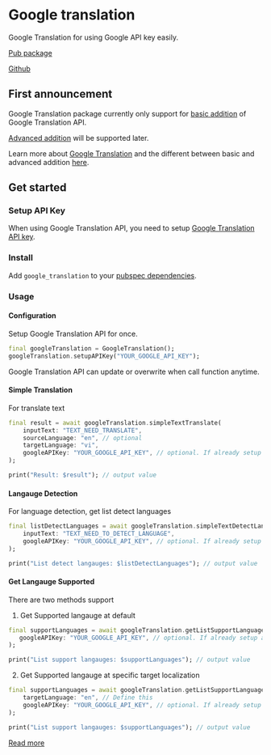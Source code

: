 # Google translation
Google Translation for using Google API key easily.

[Pub package](https://pub.dev/packages/google_translation)

[Github](https://github.com/phithang711/google_translation)

## First announcement

Google Translation package currently only support for [basic addition](https://cloud.google.com/translate/docs/editions#basic) of Google Translation API. 

[Advanced addition](https://cloud.google.com/translate/docs/editions#advanced) will be supported later.

Learn more about [Google Translation](https://cloud.google.com/translate/docs/overview#editions) and the different between basic and advanced addition [here](https://cloud.google.com/translate/docs/editions).

## Get started

### **Setup API Key**

When using Google Translation API, you need to setup [Google Translation API key](https://cloud.google.com/translate/docs/setup).

### **Install**

Add `google_translation` to your [pubspec dependencies](https://pub.dev/packages/google_translation/install).

### **Usage**

#### **Configuration**

Setup Google Translation API for once.

``` dart
final googleTranslation = GoogleTranslation();
googleTranslation.setupAPIKey("YOUR_GOOGLE_API_KEY");
```

Google Translation API can update or overwrite when call function anytime.

#### **Simple Translation**

For translate text

``` dart
final result = await googleTranslation.simpleTextTranslate(
    inputText: "TEXT_NEED_TRANSLATE",
    sourceLanguage: "en", // optional
    targetLanguage: "vi",
    googleAPIKey: "YOUR_GOOGLE_API_KEY", // optional. If already setup above then doesn't need
);

print("Result: $result"); // output value
```

#### **Langauge Detection**

For language detection, get list detect languages

``` dart
final listDetectLanguages = await googleTranslation.simpleTextDetectLanguages(
    inputText: "TEXT_NEED_TO_DETECT_LANGUAGE",
    googleAPIKey: "YOUR_GOOGLE_API_KEY", // optional. If already setup above then doesn't need
);

print("List detect langauges: $listDetectLanguages"); // output value
```

#### **Get Langauge Supported**

There are two methods support

1. Get Supported langauge at default

``` dart
final supportLanguages = await googleTranslation.getListSupportLanguages(
   googleAPIKey: "YOUR_GOOGLE_API_KEY", // optional. If already setup above then doesn't need
);

print("List support langauges: $supportLanguages"); // output value
```

2. Get Supported langauge at specific target localization

``` dart
final supportLanguages = await googleTranslation.getListSupportLanguages(
    targetLanguage: "en", // Define this
    googleAPIKey: "YOUR_GOOGLE_API_KEY", // optional. If already setup above then doesn't need
);

print("List support langauges: $supportLanguages"); // output value
```


[Read more](https://cloud.google.com/translate/docs/basic/discovering-supported-languages#translate_list_language_names-drest)